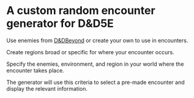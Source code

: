 <h1>A custom random encounter generator for D&D5E</h1>
<p>Use enemies from <a href="https://www.dndbeyond.com/">D&DBeyond</a> or create your own to use in encounters.</p>
<p>Create regions broad or specific for where your encounter occurs.</p>
<p>Specify the enemies, environment, and region in your world where the encounter takes place.</p>
<p>The generator will use this criteria to select a pre-made encounter and display the relevant information.</p>
